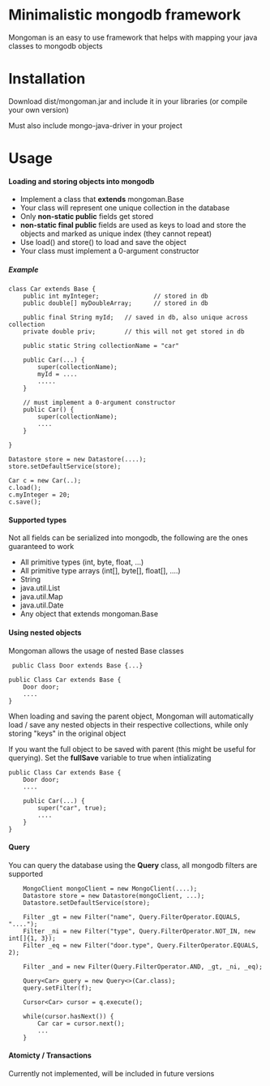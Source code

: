 # Minimalistic mongodb framework

Mongoman is an easy to use framework that helps with mapping your java classes to mongodb objects


# Installation

Download dist/mongoman.jar and include it in your libraries (or compile your own version)

Must also include mongo-java-driver in your project

# Usage

#### Loading and storing objects into mongodb
- Implement a class that **extends** mongoman.Base
- Your class will represent one unique collection in the database
- Only **non-static public** fields get stored
- **non-static final public** fields are used as keys to load and store the objects and marked as unique index (they cannot repeat)
- Use load() and store() to load and save the object
- Your class must implement a 0-argument constructor

##### Example

```
class Car extends Base {
    public int myInteger;               // stored in db
    public double[] myDoubleArray;      // stored in db
   
    public final String myId;   // saved in db, also unique across collection
    private double priv;        // this will not get stored in db

    public static String collectionName = "car"

    public Car(...) {
        super(collectionName);
        myId = ....
        .....
    }
    
    // must implement a 0-argument constructor
    public Car() {
        super(collectionName);
        ....
    }
        
}
```

```
Datastore store = new Datastore(....);
store.setDefaultService(store);

Car c = new Car(..);
c.load();
c.myInteger = 20;
c.save();
```

#### Supported types
Not all fields can be serialized into mongodb, the following are the ones guaranteed to work

- All primitive types (int, byte, float, ...)
- All primitive type arrays (int[], byte[], float[], ....)
- String
- java.util.List
- java.util.Map
- java.util.Date
- Any object that extends mongoman.Base

#### Using nested objects
Mongoman allows the usage of nested Base classes

``` public Class Door extends Base {...}```
``` 
public Class Car extends Base {
    Door door;
    ....
}
```

When loading and saving the parent object, Mongoman will automatically load / save any nested objects in their respective collections, while only storing "keys" in the original object

If you want the full object to be saved with parent (this might be useful for querying). Set the **fullSave** variable to true when intializating
``` 
public Class Car extends Base {
    Door door;
    ....
    
    public Car(...) {
        super("car", true);
        ....
    }
}
```


#### Query
You can query the database using the **Query** class, all mongodb filters are supported

```
    MongoClient mongoClient = new MongoClient(....);
    Datastore store = new Datastore(mongoClient, ...);
    Datastore.setDefaultService(store);

    Filter _gt = new Filter("name", Query.FilterOperator.EQUALS, "....");
    Filter _ni = new Filter("type", Query.FilterOperator.NOT_IN, new int[]{1, 3});
    Filter _eq = new Filter("door.type", Query.FilterOperator.EQUALS, 2);

    Filter _and = new Filter(Query.FilterOperator.AND, _gt, _ni, _eq);

    Query<Car> query = new Query<>(Car.class);
    query.setFilter(f);
        
    Cursor<Car> cursor = q.execute();

    while(cursor.hasNext()) {
        Car car = cursor.next();
        ...
    }
```

#### Atomicty / Transactions
Currently not implemented, will be included in future versions

